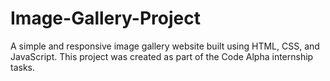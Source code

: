# Image-Gallery-Project
A simple and responsive image gallery website built using HTML, CSS, and JavaScript. This project was created as part of the Code Alpha internship tasks.

